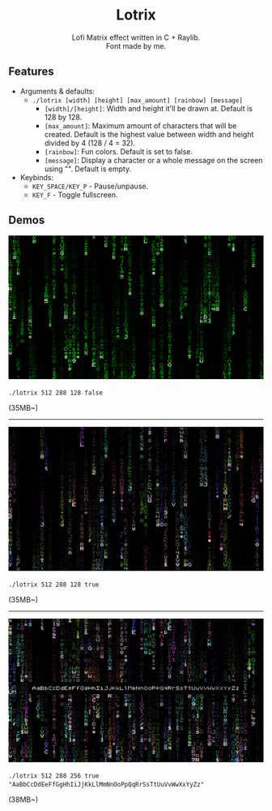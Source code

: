 <h1 align="center">Lotrix</h1>
<p align="center"> Lofi Matrix effect written in C + Raylib.<br>Font made by me.</p>

## Features
- Arguments & defaults:
  - `./lotrix [width] [height] [max_amount] [rainbow] [message]`
    - `[width]/[height]`: Width and height it'll be drawn at. Default is 128 by 128.
    - `[max_amount]`: Maximum amount of characters that will be created. Default is the highest value between width and height divided by 4 (128 / 4 = 32).
    - `[rainbow]`: Fun colors. Default is set to false.
    - `[message]`: Display a character or a whole message on the screen using "". Default is empty.
- Keybinds:
  - `KEY_SPACE/KEY_P` - Pause/unpause.
  - `KEY_F` - Toggle fullscreen.

## Demos

![](demos/demo0.png)

`./lotrix 512 288 128 false`

(35MB~)

---
![](demos/demo1.png)

`./lotrix 512 288 128 true`

(35MB~)

---
![](demos/demo2.png)

`./lotrix 512 288 256 true "AaBbCcDdEeFfGgHhIiJjKkLlMmNnOoPpQqRrSsTtUuVvWwXxYyZz"`

(38MB~)
